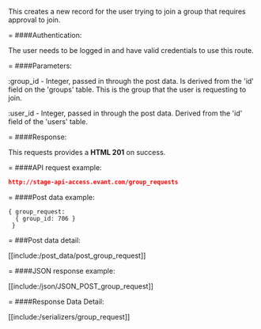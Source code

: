 <!-- --- title: POST /group_requests -->

This creates a new record for the user trying to join a group that requires approval to join.

=
####Authentication:

The user needs to be logged in and have valid credentials to use this route.

=
####Parameters:

:group_id - Integer, passed in through the post data. Is derived from the 'id' field on the 'groups' table. This is the group that the user is requesting to join.

:user_id - Integer, passed in through the post data. Derived from the 'id' field of the 'users' table.

=
####Response:

This requests provides a <strong>HTML 201</strong> on success.

=
####API request example:
```json
http://stage-api-access.evant.com/group_requests
```

=
####Post data example:
```
{ group_request: 
  { group_id: 706 } 
 }
```

=
###Post data detail:

[[include:/post_data/post_group_request]]

=
####JSON response example:

[[include:/json/JSON_POST_group_request]]

=
####Response Data Detail:

[[include:/serializers/group_request]]